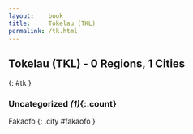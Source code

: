 ```yaml
---
layout:    book
title:     Tokelau (TKL)
permalink: /tk.html
---
```


## Tokelau (TKL) - 0 Regions, 1 Cities
{: #tk }





### Uncategorized _(1)_{:.count}


Fakaofo  {: .city #fakaofo } <br>


 
